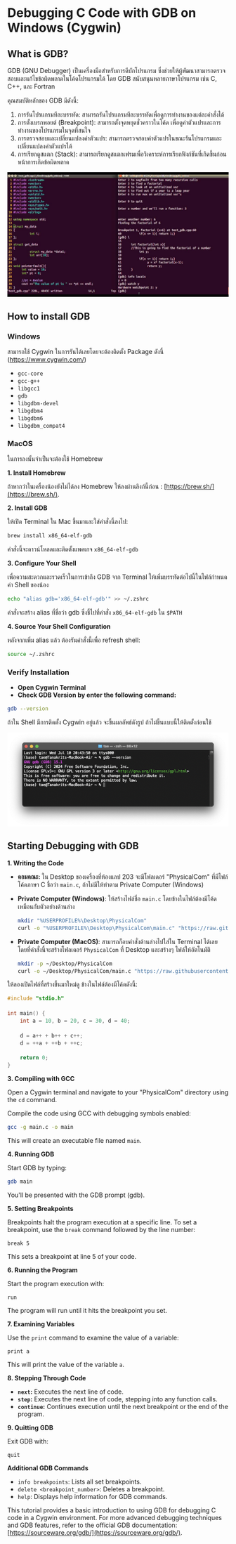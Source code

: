 # Debugging C Code with GDB on Windows (Cygwin)

## What is GDB?

GDB (GNU Debugger) เป็นเครื่องมือสำหรับการดีบักโปรแกรม
ซึ่งช่วยให้ผู้พัฒนาสามารถตรวจสอบและแก้ไขข้อผิดพลาดในโค้ดโปรแกรมได้ โดย GDB สนับสนุนหลายภาษาโปรแกรม เช่น C, C++, และ
Fortran

คุณสมบัติหลักของ GDB มีดังนี้:

1. การรันโปรแกรมทีละบรรทัด: สามารถรันโปรแกรมทีละบรรทัดเพื่อดูการทำงานของแต่ละคำสั่งได้
2. การตั้งเบรกพอยต์ (Breakpoint): สามารถตั้งจุดหยุดชั่วคราวในโค้ด เพื่อดูค่าตัวแปรและการทำงานของโปรแกรมในจุดที่สนใจ
3. การตรวจสอบและเปลี่ยนแปลงค่าตัวแปร: สามารถตรวจสอบค่าตัวแปรในขณะรันโปรแกรมและเปลี่ยนแปลงค่าตัวแปรได้
4. การเรียกดูสแตก (Stack): สามารถเรียกดูสแตกเฟรมเพื่อวิเคราะห์การเรียกฟังก์ชันที่เกิดขึ้นก่อนหน้าการเกิดข้อผิดพลาด

![gdb-command-tutorial.jpg](files/gdb-command-tutorial.jpg)

## How to install GDB

### Windows

สามารถใช้ Cygwin ในการรันได้เลยโดยจะต้องติดตั้ง Package ดังนี้ (https://www.cygwin.com/)

- `gcc-core`
- `gcc-g++`
- `libgcc1`
- `gdb`
- `libgdbm-devel`
- `libgdbm4`
- `libgdbm6`
- `libgdbm_compat4`

### MacOS

ในการลงนั้นจำเป็นจะต้องใช้ Homebrew

**1. Install Homebrew**

ถ้าหากว่าในเครื่องน้องยังไม่ได้ลง Homebrew ให้ลงผ่านลิงก์นี้ก่อน : [https://brew.sh/](https://brew.sh/).

**2. Install GDB**

ให้เปิด Terminal ใน Mac ขึ้นมาและใส่คำสั่งนี้ลงไป:

```bash
brew install x86_64-elf-gdb
```

คำสั่งนี้จะดาวน์โหลดและติดตั้งแพคเกจ `x86_64-elf-gdb`

**3. Configure Your Shell**

เพื่อความสะดวกและรวดเร็วในการเข้าถึง GDB จาก Terminal ให้เพิ่มบรรทัดต่อไปนี้ในไฟล์กำหนดค่า Shell ของน้อง

```bash
echo "alias gdb='x86_64-elf-gdb'" >> ~/.zshrc
```

คำสั่งจะสร้าง alias ที่ชื่อว่า gdb ซึ่งชี้ไปที่คำสั่ง `x86_64-elf-gdb` ใน `$PATH`

**4. Source Your Shell Configuration**

หลังจากเพิ่ม alias แล้ว ต้องรันคำสั่งนี้เพื่อ refresh shell:

```bash
source ~/.zshrc
```

### Verify Installation

* **Open Cygwin Terminal**
* **Check GDB Version by enter the following command:**

```bash
gdb --version
```

ถ้าใน Shell มีการติดตั้ง Cygwin อยู่แล้ว จะขึ้นผลลัพธ์ดังรูป ถ้าไม่ขึ้นแบบนี้ให้ติดตั้งก่อนใช้

![gdb-command-tutorial.jpg](files/CheckGDBVersion.png)

## Starting Debugging with GDB

**1. Writing the Code**

- **คอมคณะ:** ใน Desktop ของเครื่องที่ห้องแลป 203 จะมีโฟลเดอร์ "PhysicalCom" ที่มีไฟล์โค้ดภาษา C ชื่อว่า `main.c`, ถ้าไม่มีให้ทำตาม Private Computer (Windows)
- **Private Computer (Windows)**: ให้สร้างไฟล์ชื่อ `main.c` โดยข้างในไฟล์ต้องมีโค้ดเหมือนกับตัวอย่างด้านล่าง
  ```bash
  mkdir "%USERPROFILE%\Desktop\PhysicalCom"
  curl -o "%USERPROFILE%\Desktop\PhysicalCom\main.c" "https://raw.githubusercontent.com/TaeTanakrit0089/PhysicalComputing-167/main/labs/labs03-gdb/files/main.c"
  ```

- **Private Computer (MacOS)**: สามารถก็อบคำสั่งด้านล่างไปใส่ใน Terminal ได้เลย โดยที่คำสั่งนี้จะสร้างโฟลเดอร์ `PhysicalCom` ที่ Desktop และสร้างๆ ไฟล์ให้อัตโนมัติ 
  ```bash
  mkdir -p ~/Desktop/PhysicalCom
  curl -o ~/Desktop/PhysicalCom/main.c "https://raw.githubusercontent.com/TaeTanakrit0089/PhysicalComputing-167/main/labs/labs03-gdb/files/main.c"
  ```

ให้ลองเปิดไฟล์ที่สร้างขึ้นมาใหม่ดู ข้างในไฟล์ต้องมีโค้ดดังนี้:

```c
#include "stdio.h"

int main() {
    int a = 10, b = 20, c = 30, d = 40;

    d = a++ + b++ + c++;
    d = ++a + ++b + ++c;

    return 0;
}
```

**3. Compiling with GCC**

Open a Cygwin terminal and navigate to your "PhysicalCom" directory using the `cd` command.

Compile the code using GCC with debugging symbols enabled:

```bash
gcc -g main.c -o main
```

This will create an executable file named `main`.

**4. Running GDB**

Start GDB by typing:

```bash
gdb main
```

You'll be presented with the GDB prompt (gdb).

**5. Setting Breakpoints**

Breakpoints halt the program execution at a specific line. To set a breakpoint, use the `break` command followed by the
line number:

```gdb
break 5
```

This sets a breakpoint at line 5 of your code.

**6. Running the Program**

Start the program execution with:

```gdb
run
```

The program will run until it hits the breakpoint you set.

**7. Examining Variables**

Use the `print` command to examine the value of a variable:

```gdb
print a
```

This will print the value of the variable `a`.

**8. Stepping Through Code**

* **`next`:** Executes the next line of code.
* **`step`:** Executes the next line of code, stepping into any function calls.
* **`continue`:** Continues execution until the next breakpoint or the end of the program.

**9. Quitting GDB**

Exit GDB with:

```gdb
quit
```

**Additional GDB Commands**

* `info breakpoints`: Lists all set breakpoints.
* `delete <breakpoint_number>`: Deletes a breakpoint.
* `help`: Displays help information for GDB commands.

This tutorial provides a basic introduction to using GDB for debugging C code in a Cygwin environment. For more advanced
debugging techniques and GDB features, refer to the official GDB
documentation: [https://sourceware.org/gdb/](https://sourceware.org/gdb/).